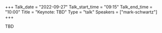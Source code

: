 +++
Talk_date = "2022-09-27"
Talk_start_time = "09:15"
Talk_end_time = "10:00"
Title = "Keynote: TBD"
Type = "talk"
Speakers = ["mark-schwartz"]
+++

TBD